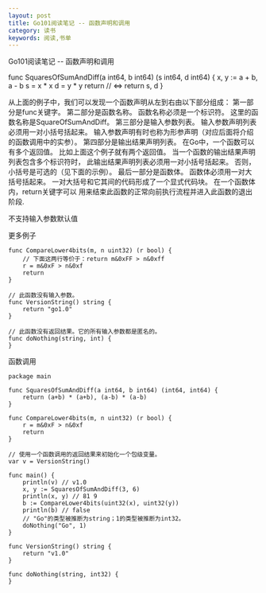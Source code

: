 ```yaml
---
layout: post
title: Go101阅读笔记 -- 函数声明和调用
category: 读书
keywords: 阅读,书单
---
```


Go101阅读笔记 -- 函数声明和调用

func SquaresOfSumAndDiff(a int64, b int64) (s int64, d int64) {
	x, y := a + b, a - b
	s = x * x
	d = y * y
	return // <=> return s, d
}

从上面的例子中，我们可以发现一个函数声明从左到右由以下部分组成：
    第一部分是func关键字。
    第二部分是函数名称。
        函数名称必须是一个标识符。 这里的函数名称是SquareOfSumAndDiff。
    第三部分是输入参数列表。
        输入参数声明列表必须用一对小括号括起来。 输入参数声明有时也称为形参声明（对应后面将介绍的函数调用中的实参）。
    第四部分是输出结果声明列表。
        在Go中，一个函数可以有多个返回值。 比如上面这个例子就有两个返回值。 当一个函数的输出结果声明列表包含多个标识符时，
        此输出结果声明列表必须用一对小括号括起来。 否则，小括号是可选的（见下面的示例）。
    最后一部分是函数体。
        函数体必须用一对大括号括起来。 一对大括号和它其间的代码形成了一个显式代码块。 在一个函数体内，return关键字可以
        用来结束此函数的正常向前执行流程并进入此函数的退出阶段.

不支持输入参数默认值

更多例子
```
func CompareLower4bits(m, n uint32) (r bool) {
	// 下面这两行等价于：return m&0xFF > n&0xff
	r = m&0xF > n&0xf
	return
}

// 此函数没有输入参数。
func VersionString() string {
	return "go1.0"
}

// 此函数没有返回结果。它的所有输入参数都是匿名的。
func doNothing(string, int) {
}
```


函数调用
```
package main

func SquaresOfSumAndDiff(a int64, b int64) (int64, int64) {
	return (a+b) * (a+b), (a-b) * (a-b)
}

func CompareLower4bits(m, n uint32) (r bool) {
	r = m&0xF > n&0xf
	return
}

// 使用一个函数调用的返回结果来初始化一个包级变量。
var v = VersionString()

func main() {
	println(v) // v1.0
	x, y := SquaresOfSumAndDiff(3, 6)
	println(x, y) // 81 9
	b := CompareLower4bits(uint32(x), uint32(y))
	println(b) // false
	// "Go"的类型被推断为string；1的类型被推断为int32。
	doNothing("Go", 1)
}

func VersionString() string {
	return "v1.0"
}

func doNothing(string, int32) {
}
```
